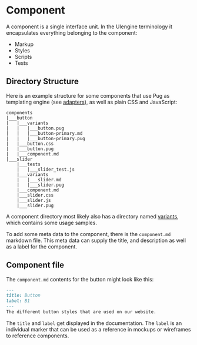 # Component

A component is a single interface unit.
In the UIengine terminology it encapsulates everything belonging to the component:

- Markup
- Styles
- Scripts
- Tests

## Directory Structure

Here is an example structure for some components that use Pug as templating engine (see [adapters](./adapters.md)), as well as plain CSS and JavaScript:

```tree
components
|___button
|   |___variants
|   |   |___button.pug
|   |   |___button-primary.md
|   |   |___button-primary.pug
|   |___button.css
|   |___button.pug
|   |___component.md
|___slider
    |___tests
    |   |___slider_test.js
    |___variants
    |   |___slider.md
    |   |___slider.pug
    |___component.md
    |___slider.css
    |___slider.js
    |___slider.pug
```

A component directory most likely also has a directory named [variants](./variant.md), which contains some usage samples.  

To add some meta data to the component, there is the `component.md` markdown file.
This meta data can supply the title, and description as well as a label for the component.

## Component file

The `component.md` contents for the button might look like this:

```markdown
---
title: Button
label: B1
---
The different button styles that are used on our website.
````

The `title` and `label` get displayed in the documentation. 
The `label` is an individual marker that can be used as a reference in mockups or wireframes to reference components. 

